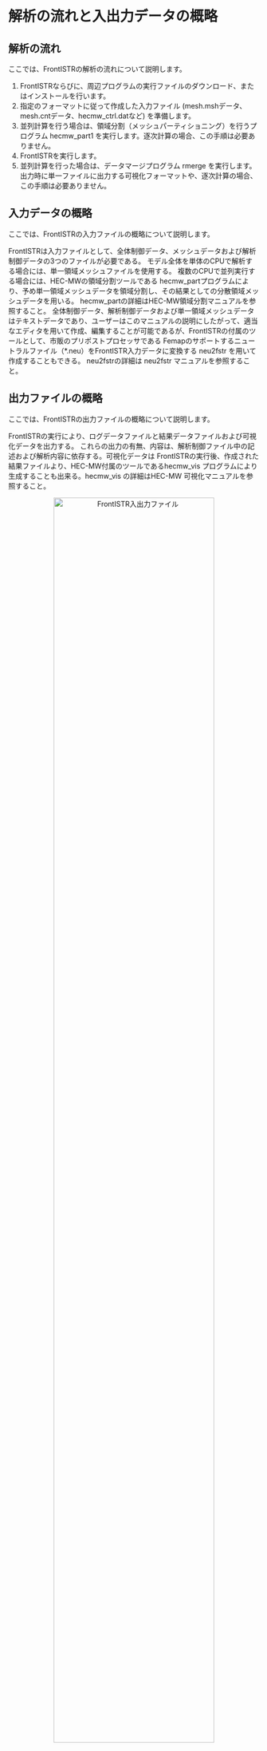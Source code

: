 # 解析の流れと入出力データの概略


## 解析の流れ

ここでは、FrontISTRの解析の流れについて説明します。

1. FrontISTRならびに、周辺プログラムの実行ファイルのダウンロード、またはインストールを行います。
1. 指定のフォーマットに従って作成した入力ファイル (mesh.mshデータ、mesh.cntデータ、hecmw_ctrl.datなど) を準備します。
1. 並列計算を行う場合は、領域分割（メッシュパーティショニング）を行うプログラム hecmw_part1 を実行します。逐次計算の場合、この手順は必要ありません。
1. FrontISTRを実行します。
1. 並列計算を行った場合は、データマージプログラム rmerge を実行します。出力時に単一ファイルに出力する可視化フォーマットや、逐次計算の場合、この手順は必要ありません。


## 入力データの概略

ここでは、FrontISTRの入力ファイルの概略について説明します。

FrontISTRは入力ファイルとして、全体制御データ、メッシュデータおよび解析制御データの3つのファイルが必要である。
モデル全体を単体のCPUで解析する場合には、単一領域メッシュファイルを使用する。
複数のCPUで並列実行する場合には、HEC-MWの領域分割ツールである hecmw\_partプログラムにより、予め単一領域メッシュデータを領域分割し、その結果としての分散領域メッシュデータを用いる。
hecmw\_partの詳細はHEC-MW領域分割マニュアルを参照すること。
全体制御データ、解析制御データおよび単一領域メッシュデータはテキストデータであり、ユーザーはこのマニュアルの説明にしたがって、適当なエディタを用いて作成、編集することが可能であるが、FrontISTRの付属のツールとして、市販のプリポストプロセッサである Femapのサポートするニュートラルファイル（\*.neu）をFrontISTR入力データに変換する neu2fstr を用いて作成することもできる。
neu2fstrの詳細は neu2fstr マニュアルを参照すること。


## 出力ファイルの概略

ここでは、FrontISTRの出力ファイルの概略について説明します。  

FrontISTRの実行により、ログデータファイルと結果データファイルおよび可視化データを出力する。
これらの出力の有無、内容は、解析制御ファイル中の記述および解析内容に依存する。可視化データは FrontISTRの実行後、作成された結果ファイルより、HEC-MW付属のツールであるhecmw\_vis プログラムにより生成することも出来る。hecmw\_vis の詳細はHEC-MW 可視化マニュアルを参照すること。

<div style="text-align:center;"><img alt="FrontISTR入出力ファイル" src="media/analysis01_01.png" width="80%"></div>

図 3.1.1　FrontISTR入出力ファイル


以下、上記入出力ファイルの概要について説明する。

## 全体制御データ

このファイルは、メッシュデータと解析制御データの入力ファイルおよび結果出力ファイルを指定する。

全体制御データの詳細は第5章に記載する。

```
#分散メッシュデータファイルのヘッダーの定義（領域分散モデルでは必須）
!MESH, NAME=fstrMSH,TYPE=HECMW-DIST
mesh.msh

#メッシュデータファイル名の定義（単一領域モデルでは必須）
!MESH, NAME=fstrMSH,TYPE=HECMW-ENTIRE
mesh.msh

#解析制御データファイル名の定義（必須）
!CONTROL,NAME=fstrCNT
mesh.cnt

#解析結果データファイル名の定義（任意）
!RESULT,NAME=fstrRES,IO=OUT
mesh.res

#可視化データファイル名の定義（任意）
!RESULT,NAME=vis_out,IO=OUT
mesh.vis
```

## メッシュデータ

このファイルは有限要素メッシュを定義し、その材料データとセクションデータを定義する。
また、解析制御データにて使用するグループデータを定義する。

メッシュデータの詳細は第6章に記載する。

```
#メッシュタイトルの設定
!HEADER
TEST MODEL A361

#節点座標の定義
!NODE
1, 0.0, 0.0, 0.0

#要素コネクティビティの定義
!ELEMENT, TYPE=361
1001, 1, 2, 3, 4, 5, 6, 7, 8

#セクションデータの定義
!SECTION, TYPE=SOLID, EGRP=ALL, MATERIAL=M1

#材料データの定義
!MATERIAL, NAME=M1, ITEM=1
!ITEM=1, SUBITEM=2
4000., 0.3

#節点グループの定義
!NGROUP, NGRP=FIX, GENERATE
1001, 1201, 50

#要素グループの定義
!EGROUP, EGRP=TOP, GENERATE
1001, 1201, 1

!END
```

## 解析制御データ

このファイルは解析の種別、変位境界条件、集中荷重など解析制御データを定義する。
またソルバーの制御やビジュアライザーの制御データも、解析制御データに含まれる。

解析制御データの詳細は第7章に記載する。

```
#解析の種別の指定
!SOLUTION, TYPE=STATIC

#変位境界条件の定義
!BOUNDARY
FIX, 1, 3, 0.0

#集中荷重条件の定義
!CLOAD
CL1, 1, -1.0

#分布荷重条件の定義
!DLOAD
ALL, BX, 1.0

#参照温度の定義
!REFTEMP
20.0

#熱荷重（温度）条件の定義
!TEMPERATURE
ALL, 100.0

#ソルバーの制御
!SOLVER, METHOD=CG, PRECOND=1, TIMELOG=YES, ITERLOG=YES
10000,2
1.0e-8,1.0,0.0

#結果データ出力
!WRITE,RESULT

#メモリ渡しビジュアライザ制御
!WRITE, VISUAL

#以下、ビジュアライザーの制御データ
!visual
!surface_num =1
!surface_style =1

!END
```

## 出力ファイル

実行が終了すると、ログファイル(拡張子 .log)が出力される。
また、出力の指示により可視化用解析結果ファイル（拡張子.res）が出力される。
ログファイルは、以下に示す内容が出力される。

-  変位、ひずみ、応力成分の最大・最小値
-  固有値
-  固有ベクトル値

## 実行方法

### FrontISTR の準備

FrontISTR の本体（Linux 版は fistr1、Windows 版はfistr1.exe）をパスの通ったディレクトリまたは実行時のカレントディレクトリに格納する。

### 入力ファイルの準備

3種類の入力ファイル hecmw\_ctrl.dat、解析制御データおよび（単一または分散領域）メッシュデータ用意し、hecmw\_ctrl.dat
に解析制御データとメッシュデータのファイル名（パス名）を記述する。
必要ならば、解析結果データファイルおよび可視化データファイルの指定も行っておくこと。

### 単一領域の解析実行

Linux のターミナルもしくは Windows
のコマンドプロンプトを立ち上げ、入力ファイルのあるディレクトリへカレントディレクトリを移動し、下記のように実行する
（ただし'$' はプロンプトを表す）

例） Linux の場合

```
$ ./fistr1
```

例） Window の場合

```
$ fistr１
```

### Linux 上での並列実行

Linux 版では予め MPIをインストールした環境で、並列実行用にコンパイルしなければならない。
コンパイル方法の詳細はインストールマニュアルを参照のこと。
実行は、MPIの実行環境の設定に依存する。以下に4領域での実行例を示す。

```
$ mpirun -np 4 ./fistr1
```

### Windows 上での並列実行

Windows版では、MPICH2 のライブラリを下記 URLよりダウンロードし、インストールする必要がある。
並列実行の方法についてはMPICH2 のマニュアルを参照すること。

http://www-unix.mcs.anl.gov/mpi/mpich/

### 並列接触解析の実行 (Ver.3.xからのユーザーへの注意)

Ver.3.xまでは、並列接触解析の場合のみ、分散メッシュデータではなく、単一領域メッシュデータを入力する必要があったが、
Ver.5.xからは、並列接触解析の場合も、他の解析と同様に、分散メッシュデータを入力する使用方法に統一された。

## 実行時の制約

FrontISTR Ver.3.5において、正常実行が確認できている機能と要素タイプを表
3.1.1に示す。

表 3.1.1　解析機能別対応要素一覧

| 要素番号 | 線形静解析 | 固有値解析 | 熱伝導解析 | 線形動解析 | 周波数応答解析 | 材料非線形<br>幾何学的非線形<br>静／動解析 | 境界非線形<br>静／動解析  |
|:--------:|:----------:|:----------:|:----------:|:----------:|:--------------:|:------------------------------:|:---------------------:|
| 111      | ×         |  ×        |   ○       |    ×      |     ×         |      ×                        |       ×              |
| 112      | ×         |  ×        |   ×       |    ×      |     ×         |      ×                        |       ×              |
| 231      | ○         |  ○        |   ○       |    ○      |     ×         |      ×                        |       ×              |
| 232      | ○         |  ○        |   ○       |    ○      |     ×         |      ×                        |       ×              |
| 241      | ○         |  ○        |   ○       |    ○      |     ×         |      ×                        |       ×              |
| 242      | ○         |  ○        |   ○       |    ○      |     ×         |      ×                        |       ×              |
| 301      | ○         |  ×        |   ×       |    ○      |     ×         |      ○                        |       ○              |
| 341      | ○         |  ○        |   ○       |    ○      |     ○         |      ○                        |       ○              |
| 342      | ○         |  ○        |   ○       |    ○      |     ○         |      ○                        |       ×              |
| 351      | ○         |  ○        |   ○       |    ○      |     ○         |      ○                        |       ○              |
| 352      | ○         |  ○        |   ○       |    ○      |     ○         |      ○                        |       ×              |
| 361      | ○         |  ○        |   ○       |    ○      |     ○         |      ○                        |       ○              |
| 362      | ○         |  ○        |   ○       |    ○      |     ○         |      ○                        |       ×              |
| 541      | ×         |  ×        |   ○       |    ×      |     ×         |      ×                        |       ×              |
| 542      | ×         |  ×        |   ×       |    ×      |     ×         |      ×                        |       ×              |
| 611      | ○         |  ×        |   ×       |    ○      |     ×         |      ×                        |       ×              |
| 641      | ○         |  ×        |   ×       |    ○      |     ×         |      ×                        |       ×              |
| 731      | ○         |  ○        |   ○       |    ○      |     ×         |      ×                        |       ×              |
| 732      | ×         |  ×        |   ×       |    ×      |     ×         |      ×                        |       ×              |
| 741      | ○         |  ○        |   ○       |    ○      |     ×         |      ×                        |       ×              |
| 743      | ○         |  ○        |   ×       |    ○      |     ×         |      ×                        |       ×              |
| 761      | ○         |  ×        |   ×       |    ×      |     ×         |      ×                        |       ×              |
| 781      | ○         |  ×        |   ×       |    ×      |     ×         |      ×                        |       ×              |

注）○：対応×：未対応

-   線形動解析では要素番号731、741、743で並列計算は未対応であるが、それ以外の要素番号での並列計算は可能である。

-   接触解析についての並列計算は直接法のみ対応している。

-   要素番号611は熱応力、重力、圧力、遠心力を考慮した解析には対応していない。

-   要素番号641は圧力、遠心力を考慮した解析には対応していない。

-   梁要素をソリッド要素と混在して解析を行う場合、利用可能な梁要素は要素番号641である。

-   シェル要素をソリッド要素と混在して解析を行う場合、利用可能なシェル要素は要素番号761および781である。


# 解析手順

## 逐次処理による解析

### 実行の流れ

FrontISTRを利用した、シングルプロセッサーの逐次処理による実行の流れを図3.1.2に示します。

図3.1.2　逐次処理による実行の流れ

### 準備する入力ファイル

#### (1) 全体制御データ（拡張子dat）

このファイルではメッシュデータと解析制御データの入力ファイルおよび解析結果出力ファイルを指定します。ファイル名は固定のhecmw\_ctrl.datです。

全体制御データの例を以下に示します。本例では、FrontSTRは単一領域メッシュデータmodel.mshと解析制御データmodel.cntを読み込み、解析結果データmodel.res.0.1を書き出します。また、hecmw\_visは単一領域メッシュデータmodel.mshと解析結果データmodel.res.0.1を読み込み、出力指定に対応するmodel\_vis\_psf.0000.(拡張子)を書き出します。詳細はユーザーマニュアル第5章を参照ください。

#### (2) 単一領域メッシュデータ（拡張子msh）

このファイルでは、解析対象の全体メッシュ構成、材料データ、解析制御データで使用するグループデータなどを定義します。詳細はユーザーマニュアル第6章を参照ください。

#### (3) 解析制御データ（拡張子cnt）

このファイルでは、解析種別、変位境界条件、荷重境界条件などを定義します。また、ソルバーの制御データやビジュアライザーの制御データも指定します。3章で解析制御データの例を示します。詳細はユーザーマニュアル第7章を参照ください。

#### (4) 可視化制御データ（拡張子ini）

このファイルでは、hecmw\_visの制御データを指定します。ディフォルトのファイル名はhecmw\_vis.iniです。可視化制御データの例を以下に示します。本例では、MicroAVS用の非構造格子型データ（拡張子inp）を出力します。詳細はユーザーマニュアル7.3.3節および7.4.7節を参照ください。

### 実行方法

FrontISTRは、入力ファイルがあるディレクトリにおいて以下のコマンドラインで実行します。

```
$ fistr1
```

可視化はふたつの方法で実行することができます。ひとつは、FrontISTRの後処理として実行する場合で、解析制御データに

```txt
!WRITE, VISUAL
```

を指定することにより、自動的に実行されます。この場合、可視化制御データを解析制御データに含めて記述することが必要です。

FrontISTRの実行終了後に可視化を行う場合は、まず解析制御データに

```txt
!WRITE, RESULT
```

を指定し、FrontISTRを実行します。

FrontISTRの実行終了後、入力ファイルと解析結果ファイルがあるディレクトリにおいて以下のコマンドラインでhecmw\_visを実行します。

```txt
$ hecmw_vis1
```

### 出力ファイルの説明

#### (1) 解析結果メッセージファイル（拡張子msg）

本ファイルには、FrontISTRの解析進行過程などのメッセージが出力されます。1回の実行でひとつのファイルが作成され、フィル名は固定のFSTR.msgです。

#### (2) 解析結果ログファイル（拡張子log）

本ファイルには、FrontISTRの節点ごとおよび要素ごとの物理量の解析結果が出力されます。また、物理量の最大/最小値や固有値解析結果も出力されます。動解析の場合、すべてのステップの解析結果が本ファイルに出力されます。1回の実行でひとつのファイルが作成され、フィル名は固定の0.logです。

#### (3) 解析結果ファイル（拡張子なし）

本ファイルは、!WRITE, RESULTオプションを指定した場合に出力されます。

本ファイルには、FrontISTRの節点ごとおよび要素ごとの物理量の解析結果が出力されます。ステップごとにファイルが生成され、ファイル名は全体制御データで指定したファイルヘッダーを用いて、以下のように命名されます。

命名則：(!RESULTで指定したファイルヘッダー).0.(ステップ番号)

例：model.res.0.1

#### (4) 解析結果ビットマップファイル（拡張子bmp）

本ファイルは、可視化制御データで指定した場合に出力されます。

本ファイルには、可視化処理を行ったビットマップデータが出力されます。ファイル名は全体制御データで指定したファイルヘッダーを用いて命名されます。命名則の詳細は、hecmw1のドキュメント（0803\_001f\_hecmw\_PC\_cluster\_201\_vis.pdf）を参照ください。

#### (5) 解析結果非構造格子型データファイル（拡張子inp）

本ファイルは、可視化制御データで指定した場合に出力されます。

本ファイルを用いて、REVOCAP\_PrePostやMicroAVSなどでポスト処理が可能です。ファイル名は全体制御データで指定したファイルヘッダーを用いて、以下のように命名されます。

命名則：(!RESULTで指定したファイルヘッダー)\_psf.(ステップ番号).inp

例：model\_vis\_psf.0000.inp

#### (6) 解析結果ニュートラルファイル（拡張子neu）

本ファイルは、可視化制御データで指定した場合に出力されます。

本ファイルを用いて、Femapでポスト処理が可能です。ファイル名は全体制御データで指定したファイルヘッダーを用いて、以下のように命名されます。

命名則：(!RESULTで指定したファイルヘッダー)\_psf.(ステップ番号).neu

例：model\_vis\_psf.0000.neu

注：この他にFSTR.dbgファイルが出力されますが、デバッグ用ですので通常は参照不要です。

*****
## 並列処理による解析

### 実行の流れ

FrontISTRを利用した、マルチプロセッサーの並列処理による実行の流れを図3.1.3に示します。

図3.1.3 並列処理による実行の流れ

### 準備する入力ファイル

#### (1) 全体制御データ（拡張子dat）

このファイルではメッシュデータと解析制御データの入力ファイルおよび解析結果出力ファイルを指定します。ファイル名は固定のhecmw\_ctrl.datです。

全体制御データの例を以下に示します。本例ではまず、hecmw\_partが単一領域メッシュデータmodel.msh
を読み込み、分散領域メッシュデータmodel\_8.0～nを書き出します。FrontSTRは分散領域メッシュデータmodel\_8.0～nと解析制御データmodel.cntを読み込み、解析結果データmodel.res.0～n.1を書き出します。また、hecmw\_visは分散領域メッシュデータmodel\_8.0～nと解析結果データmodel.res.0～n.1を読み込み、出力指定に対応するmodel\_vis\_psf.0000.(拡張子)を書き出します。詳細はユーザーマニュアル第5章を参照ください。

#### (2) 単一領域メッシュデータ（拡張子msh）

このファイルでは、解析対象の全体メッシュ構成、材料データ、解析制御データで使用するグループデータなどを定義します。詳細はユーザーマニュアル第6章を参照ください。

#### (3) 解析制御データ（拡張子cnt）

このファイルでは、解析種別、変位境界条件、荷重境界条件などを定義します。また、ソルバーの制御データやビジュアライザーの制御データも指定します。3章で解析制御データの例を示します。詳細はユーザーマニュアル第7章を参照ください。

#### (4) 領域分割ユーティリティ制御データ（拡張子dat）

このファイルでは、hecmw\_partの制御データを指定します。ファイル名は固定のhecmw\_part\_ctrl.datです。領域分割ユーティリティ制御データの例を以下に示します。本例では、領域分割法PMETISにより、単一領域を8分割します。また、領域分割後のメッシュを表示するためのファイルmodel\_8.inpを出力します。詳細はhecmw1のドキュメント（0803\_001x\_hecmw\_part\_201\_users.pdf）を参照ください。

#### (5) 可視化制御データ（拡張子ini）

このファイルでは、hecmw\_visの制御データを指定します。ディフォルトのファイル名はhecmw\_vis.iniです。可視化制御データの例を以下に示します。本例では、MicroAVS用の非構造格子型データ（拡張子inp）を出力します。詳細はユーザーマニュアル7.3.3節および7.4.7節を参照ください。

### 実行方法

hecmw\_partは、入力ファイルがあるディレクトリにおいて以下のコマンドラインで実行します。

```
$ hecmw\_part1
```

FrontISTRは、入力ファイルがあるディレクトリにおいて以下のコマンドラインで実行します。なお、MPIプロセスの実行方法はそれぞれの環境に合わせて、修正が必要です。

```
$ mpirun –np 8 fistr1
```

可視化はふたつの方法で実行することができます。ひとつは、FrontISTRの後処理として実行する場合で、解析制御データに

!WRITE, VISUAL

を指定することにより、自動的に実行されます。この場合、可視化制御データを解析制御データに含めて記述することが必要です。

FrontISTRの実行終了後に可視化を行う場合は、まず解析制御データに

!WRITE, RESULT

を指定し、FrontISTRを実行します。

FrontISTRの実行終了後、入力ファイルと解析結果ファイルがあるディレクトリにおいて以下のコマンドラインでhecmw\_visを実行します。なお、MPIプロセスの実行方法はそれぞれの環境に合わせて、修正が必要です。

\$ mpirun –np 8 hecmw\_vis1

### 出力ファイルの説明

#### (1) 領域分割ユーティリティログファイル（拡張子log）

本ファイルには、hecmw\_partの解析進行過程などのメッセージが出力されます。フィル名は固定のhecmw\_part.logです。

#### (2) 分散領域メッシュファイル（拡張子なし）

本ファイルには、領域分割されたメッシュ構成、材料データ、解析制御データで使用するグループデータなどが出力されます。ファイルは分散領域ごとに作成され、ファイル名は全体制御データで指定したファイルヘッダーを用いて、以下のように命名されます。

命名則：(!MESHで指定したファイルヘッダー).(分散領域番号)

例：model\_8.0　～　model\_8.7

#### (3) 領域分割メッシュ表示用ファイル（拡張子inp）

本ファイルには、領域分割されたメッシュを表示するための非構造格子型データが出力されます。MicroAVSなどで表示できます。

#### (4) 解析結果メッセージファイル（拡張子msg）

本ファイルには、FrontISTRの解析進行過程などのメッセージが出力されます。1回の実行でひとつのファイルが作成され、フィル名は固定のFSTR.msgです。

#### (5) 解析結果ログファイル（拡張子log）

本ファイルには、FrontISTRの節点ごとおよび要素ごとの物理量の解析結果が出力されます。また、物理量の最大/最小値や固有値解析結果も出力されます。動解析の場合、すべてのステップの解析結果が本ファイルに出力されます。ファイルは分散領域ごとに作成され、フィル名は固定のn.log（nは分散領域番号）です。

#### (6) 解析結果ファイル（拡張子なし）

本ファイルは、!WRITE, RESULTオプションを指定した場合に出力されます。

本ファイルには、FrontISTRの節点ごとおよび要素ごとの物理量の解析結果が出力されます。分散領域ごとかつステップごとにファイルが生成され、ファイル名は全体制御データで指定したファイルヘッダーを用いて、以下のように命名されます。

命名則：(!RESULTで指定したファイルヘッダー).(分散領域番号).(ステップ番号)

例：model\_8.res.0.1　～　model\_8.res.7.1

#### (7) 解析結果ビットマップファイル（拡張子bmp）

本ファイルは、可視化制御データで指定した場合に出力されます。

本ファイルには、可視化処理を行ったビットマップデータが出力されます。ファイル名は全体制御データで指定したファイルヘッダーを用いて命名されます。命名則の詳細は、hecmw1のドキュメント（0803\_001f\_hecmw\_PC\_cluster\_201\_vis.pdf）を参照ください。

#### (8) 解析結果非構造格子型データファイル（拡張子inp）

本ファイルは、可視化制御データで指定した場合に出力されます。

本ファイルを用いて、REVOCAP\_PrePostやMicroAVSなどでポスト処理が可能です。ファイル名は全体制御データで指定したファイルヘッダーを用いて、以下のように命名されます。

命名則：(!RESULTで指定したファイルヘッダー)\_psf.(ステップ番号).inp

例：model\_vis\_psf.0000.inp

#### (9) 解析結果ニュートラルファイル（拡張子neu）

本ファイルは、可視化制御データで指定した場合に出力されます。

本ファイルを用いて、Femapでポスト処理が可能です。ファイル名は全体制御データで指定したファイルヘッダーを用いて、以下のように命名されます。

命名則：(!RESULTで指定したファイルヘッダー)\_psf.(ステップ番号).neu

例：model\_vis\_psf.0000.neu

注：この他にFSTR.dbg.0～nファイルが出力されますが、デバッグ用ですので通常は参照不要です。
